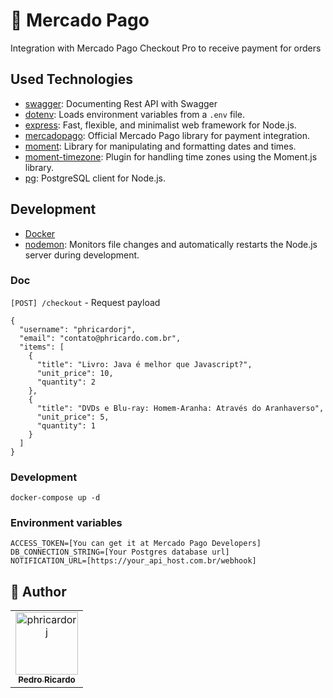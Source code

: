 # 🤝 Mercado Pago
Integration with Mercado Pago Checkout Pro to receive payment for orders

## Used Technologies
- [swagger](https://swagger.io/): Documenting Rest API with Swagger
- [dotenv](https://www.npmjs.com/package/dotenv): Loads environment variables from a `.env` file.
- [express](https://expressjs.com/): Fast, flexible, and minimalist web framework for Node.js.
- [mercadopago](https://www.npmjs.com/package/mercadopago): Official Mercado Pago library for payment integration.
- [moment](https://www.npmjs.com/package/moment): Library for manipulating and formatting dates and times.
- [moment-timezone](https://www.npmjs.com/package/moment-timezone): Plugin for handling time zones using the Moment.js library.
- [pg](https://www.npmjs.com/package/pg): PostgreSQL client for Node.js.

## Development
- [Docker](https://www.docker.com/)
- [nodemon](https://www.npmjs.com/package/nodemon): Monitors file changes and automatically restarts the Node.js server during development.

### Doc

``[POST] /checkout`` - Request payload
```
{
  "username": "phricardorj",
  "email": "contato@phricardo.com.br",
  "items": [
    {
      "title": "Livro: Java é melhor que Javascript?",
      "unit_price": 10,
      "quantity": 2
    },
    {
      "title": "DVDs e Blu-ray: Homem-Aranha: Através do Aranhaverso",
      "unit_price": 5,
      "quantity": 1
    }
  ]
}
```

### Development
````shell
docker-compose up -d
````

### Environment variables
````
ACCESS_TOKEN=[You can get it at Mercado Pago Developers]
DB_CONNECTION_STRING=[Your Postgres database url]
NOTIFICATION_URL=[https://your_api_host.com.br/webhook]
````

## 🖖 Author<br>
<table>
  <tr>
    <td align="center">
      <a href="https://github.com/phricardorj">
        <img src="https://avatars.githubusercontent.com/u/70300680" width="100px;" alt="phricardorj"/><br>
        <sub>
          <b>Pedro Ricardo</b>
        </sub>
      </a>
    </td>
  </tr>
</table>
